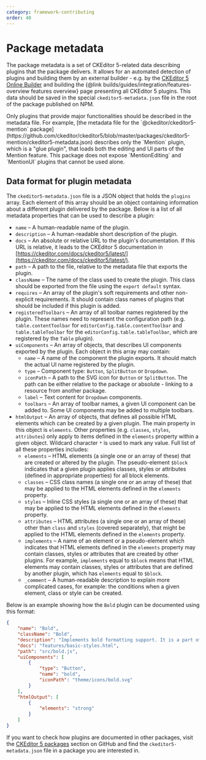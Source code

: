 ```yaml
---
category: framework-contributing
order: 40
---
```


# Package metadata

The package metadata is a set of CKEditor 5-related data describing plugins that the package delivers. It allows for an automated detection of plugins and building them by an external builder - e.g. by the [CKEditor 5 Online Builder](https://ckeditor.com/ckeditor-5/online-builder/) and building the {@link builds/guides/integration/features-overview features overview} page presenting all CKEditor 5 plugins. This data should be saved in the special `ckeditor5-metadata.json` file in the root of the package published on NPM.

<info-box>
	Only plugins that provide major functionalities should be described in the metadata file. For example, [the metadata file for the `@ckeditor/ckeditor5-mention` package](https://github.com/ckeditor/ckeditor5/blob/master/packages/ckeditor5-mention/ckeditor5-metadata.json) describes only the `Mention` plugin, which is a "glue plugin", that loads both the editing and UI parts of the Mention feature. This package does not expose `MentionEditing` and `MentionUI` plugins that cannot be used alone.
</info-box>

## Data format for plugin metadata

The `ckeditor5-metadata.json` file is a JSON object that holds the `plugins` array. Each element of this array should be an object containing information about a different plugin delivered by the package. Below is a list of all metadata properties that can be used to describe a plugin:

* `name` &ndash; A human-readable name of the plugin.
* `description` &ndash; A human-readable short description of the plugin.
* `docs` &ndash; An absolute or relative URL to the plugin's documentation. If this URL is relative, it leads to the CKEditor 5 documentation in [https://ckeditor.com/docs/ckeditor5/latest/](https://ckeditor.com/docs/ckeditor5/latest/).
* `path` &ndash; A path to the file, relative to the metadata file that exports the plugin.
* `className` &ndash; The name of the class used to create the plugin. This class should be exported from the file using the `export default` syntax.
* `requires` &ndash; An array of the plugin's soft requirements and other non-explicit requirements. It should contain class names of plugins that should be included if this plugin is added.
* `registeredToolbars` &ndash; An array of all toolbar names registered by the plugin. These names need to represent the configuration path (e.g. `table.contentToolbar` for `editorConfig.table.contentToolbar` and `table.tableToolbar` for the `editorConfig.table.tableToolbar`, which are registered by the `Table` plugin).
* `uiComponents` &ndash; An array of objects, that describes UI components exported by the plugin. Each object in this array may contain:
	* `name` &ndash; A name of the component the plugin exports. It should match the actual UI name registered by the plugin.
	* `type` &ndash; Component type: `Button`, `SplitButton` or `Dropdown`.
	* `iconPath` &ndash; A path to the SVG icon for `Button` or `SplitButton`. The path can be either relative to the package or absolute - linking to a resource from another package.
	* `label` &ndash; Text content for `Dropdown` components.
	* `toolbars` &ndash; An array of toolbar names, a given UI component can be added to. Some UI components may be added to multiple toolbars.
* `htmlOutput` &ndash; An array of objects, that defines all possible HTML elements which can be created by a given plugin. The main property in this object is `elements`. Other properties (e.g. `classes`, `styles`, `attributes`) only apply to items defined in the `elements` property within a given object. Wildcard character `*` is used to mark any value. Full list of all these properties includes:
	* `elements` &ndash; HTML elements (a single one or an array of these) that are created or altered by the plugin. The pseudo-element `$block` indicates that a given plugin applies classes, styles or attributes (defined in appropriate properties) for all block elements.
	* `classes` &ndash; CSS class names (a single one or an array of these) that may be applied to the HTML elements defined in the `elements` property.
	* `styles` &ndash; Inline CSS styles (a single one or an array of these) that may be applied to the HTML elements defined in the `elements` property.
	* `attributes` &ndash; HTML attributes (a single one or an array of these) other than `class` and `styles` (covered separately), that might be applied to the HTML elements defined in the `elements` property.
	* `implements` &ndash; A name of an element or a pseudo-element which indicates that HTML elements defined in the `elements` property may contain classes, styles or attributes that are created by other plugins. For example, `implements` equal to `$block` means that HTML elements may contain classes, styles or attributes that are defined by another plugin, which has `elements` equal to `$block`.
	* `_comment` &ndash; A human-readable description to explain more complicated cases, for example: the conditions when a given element, class or style can be created.

Below is an example showing how the `Bold` plugin can be documented using this format:

```json
{
	"name": "Bold",
	"className": "Bold",
	"description": "Implements bold formatting support. It is a part of the basic text styles package.",
	"docs": "features/basic-styles.html",
	"path": "src/bold.js",
	"uiComponents": [
		{
			"type": "Button",
			"name": "bold",
			"iconPath": "theme/icons/bold.svg"
		}
	],
	"htmlOutput": [
		{
			"elements": "strong"
		}
	]
}
```

If you want to check how plugins are documented in other packages, visit the [CKEditor 5 packages](https://github.com/ckeditor/ckeditor5/tree/master/packages) section on GitHub and find the `ckeditor5-metadata.json` file in a package you are interested in.
